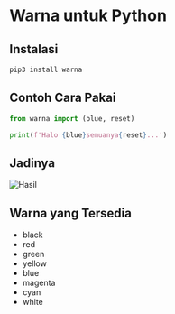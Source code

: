 # Warna untuk Python

## Instalasi

```bash
pip3 install warna
```

## Contoh Cara Pakai

```python
from warna import (blue, reset)

print(f'Halo {blue}semuanya{reset}...')
```

## Jadinya

![Hasil](https://i.ibb.co/fpmWkGH/Screenshot-2021-04-28-14-36-36-81.png)

## Warna yang Tersedia

- black
- red
- green
- yellow
- blue
- magenta
- cyan
- white
